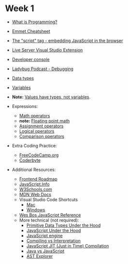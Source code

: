 # Week 1

 - <a href="https://www.codecademy.com/article/what-is-programming">What is Programming?</a> 
 - <a href="https://docs.emmet.io/cheat-sheet/">Emmet Cheatsheet</a>
 - <a href="https://javascript.info/hello-world">The "script" tag - embedding JavaScript in the browser</a>
 - <a href="https://marketplace.visualstudio.com/items?itemName=ritwickdey.LiveServer">Live Server Visual Studio Extension</a>

 - <a href="https://javascript.info/devtools">Developer console</a>
 - <a href="https://www.ladybug.dev/episodes/debugging">Ladybug Podcast - Debugging</a>
 - <a href="https://javascript.info/types">Data types</a> 
 - <a href="https://javascript.info/variables">Variables</a>
 - <strong>Note:</strong> <a href="https://github.com/getify/You-Dont-Know-JS/blob/1st-ed/types%20%26%20grammar/ch1.md#values-as-types">Values have types, not variables</a>.
 - Expressions:
    - <a href="https://javascript.info/operators#maths">Math operators</a>
    - <strong>note:</strong> <a href ="https://www.youtube.com/watch?v=PZRI1IfStY0">Floating point math</a>
    - <a href="https://javascript.info/operators#assignment">Assignment operators</a>
    - <a href="https://javascript.info/logical-operators">Logical operators</a>
    - <a href="https://javascript.info/comparison">Comparison operators</a>
 - Extra Coding Practice:
   - <a href="https://www.freecodecamp.org/learn/javascript-algorithms-and-data-structures/#basic-javascript">FreeCodeCamp.org<a/>
   - <a href="https://coderbyte.com/starter-course/learn-javascript-in-one-week">Coderbyte</a>
 - Additional Resources:
   - <a href="https://roadmap.sh/frontend">Frontend Roadmap</a>
   - <a href="https://javascript.info/">JavaScript.Info</a>
   - <a href="https://www.w3schools.com/js/default.asp">W3Schools.com</a>
   - <a href="https://developer.mozilla.org/en-US/docs/Web/JavaScript">MDN Web Docs</a>
   - Visual Studio Code Shortcuts
     - <a href="/assets/vsc-mac-keyboard-shortcuts">Mac</a>
     - <a href="/assets/vsc-windows-keyboard-shortcuts">Windows</a>
   - <a href="https://wesbos.com/javascript">Wes Bos JavaScript Reference</a>
   - More technical (not required):
     - <a href="https://www.youtube.com/watch?v=9ooYYRLdg_g">Primitive Data Types Under the Hood</a>
     - <a href="https://www.youtube.com/watch?v=uut8y9RHG48">JavaScript Under the Hood</a>
     - <a href="https://www.youtube.com/watch?v=BMKWdLX9w3M">JavaScript engine</a>
     - <a href="https://github.com/getify/You-Dont-Know-JS/blob/2nd-ed/scope-closures/ch1.md#compiled-vs-interpreted">Compiling vs Interpretation</a>
     - <a href="https://www.youtube.com/watch?v=BHttnG4kOdY">JavaScript JIT (Just in Time) Compilation</a>
     - <a href="https://www.youtube.com/watch?v=Wpeym1_lmPo">Java vs JavaScript</a>
     - <a href="https://astexplorer.net/">AST Explorer</a>